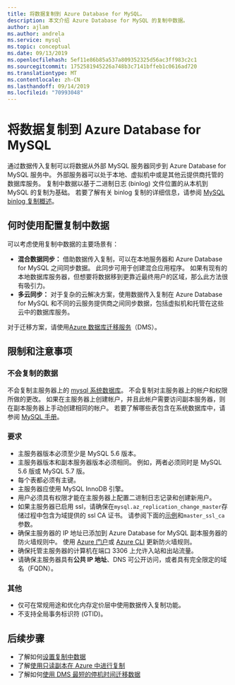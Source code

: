 ```yaml
---
title: 将数据复制到 Azure Database for MySQL。
description: 本文介绍 Azure Database for MySQL 的复制中数据。
author: ajlam
ms.author: andrela
ms.service: mysql
ms.topic: conceptual
ms.date: 09/13/2019
ms.openlocfilehash: 5ef11e86b85a537a809352325d56ac3ff983c2c1
ms.sourcegitcommit: 1752581945226a748b3c7141bffeb1c0616ad720
ms.translationtype: MT
ms.contentlocale: zh-CN
ms.lasthandoff: 09/14/2019
ms.locfileid: "70993048"
---
```

# <a name="replicate-data-into-azure-database-for-mysql"></a>将数据复制到 Azure Database for MySQL

通过数据传入复制可以将数据从外部 MySQL 服务器同步到 Azure Database for MySQL 服务中。 外部服务器可以处于本地、虚拟机中或是其他云提供商托管的数据库服务。 复制中数据以基于二进制日志 (binlog) 文件位置的从本机到 MySQL 的复制为基础。 若要了解有关 binlog 复制的详细信息，请参阅 [MySQL binlog 复制概述](https://dev.mysql.com/doc/refman/5.7/en/binlog-replication-configuration-overview.html)。 

## <a name="when-to-use-data-in-replication"></a>何时使用配置复制中数据
可以考虑使用复制中数据的主要场景有：

- **混合数据同步：** 借助数据传入复制，可以在本地服务器和 Azure Database for MySQL 之间同步数据。 此同步可用于创建混合应用程序。 如果有现有的本地数据库服务器，但想要将数据移到更靠近最终用户的区域，那么此方法很有吸引力。
- **多云同步：** 对于复杂的云解决方案，使用数据传入复制在 Azure Database for MySQL 和不同的云服务提供商之间同步数据，包括虚拟机和托管在这些云中的数据库服务。
 
对于迁移方案，请使用[Azure 数据库迁移服务](https://azure.microsoft.com/services/database-migration/)（DMS）。

## <a name="limitations-and-considerations"></a>限制和注意事项

### <a name="data-not-replicated"></a>不会复制的数据
不会复制主服务器上的 [mysql 系统数据库](https://dev.mysql.com/doc/refman/5.7/en/system-database.html)。 不会复制对主服务器上的帐户和权限所做的更改。 如果在主服务器上创建帐户，并且此帐户需要访问副本服务器，则在副本服务器上手动创建相同的帐户。 若要了解哪些表包含在系统数据库中，请参阅 [MySQL 手册](https://dev.mysql.com/doc/refman/5.7/en/system-database.html)。

### <a name="requirements"></a>要求
- 主服务器版本必须至少是 MySQL 5.6 版本。 
- 主服务器版本和副本服务器版本必须相同。 例如，两者必须同时是 MySQL 5.6 版或 MySQL 5.7 版。
- 每个表都必须有主键。
- 主服务器应使用 MySQL InnoDB 引擎。
- 用户必须具有权限才能在主服务器上配置二进制日志记录和创建新用户。
- 如果主服务器已启用 ssl，请确保在`mysql.az_replication_change_master`存储过程中包含为域提供的 ssl CA 证书。 请参阅下面的[示例](https://docs.microsoft.com/azure/mysql/howto-data-in-replication#link-master-and-replica-servers-to-start-data-in-replication)和`master_ssl_ca`参数。
- 确保主服务器的 IP 地址已添加到 Azure Database for MySQL 副本服务器的防火墙规则中。 使用 [Azure 门户](https://docs.microsoft.com/azure/mysql/howto-manage-firewall-using-portal)或 [Azure CLI](https://docs.microsoft.com/azure/mysql/howto-manage-firewall-using-cli) 更新防火墙规则。
- 确保托管主服务器的计算机在端口 3306 上允许入站和出站流量。
- 请确保主服务器具有**公共 IP 地址**、DNS 可公开访问，或者具有完全限定的域名（FQDN）。

### <a name="other"></a>其他
- 仅可在常规用途和优化内存定价层中使用数据传入复制功能。
- 不支持全局事务标识符 (GTID)。

## <a name="next-steps"></a>后续步骤
- 了解如何[设置复制中数据](howto-data-in-replication.md)
- 了解[使用只读副本在 Azure 中进行复制](concepts-read-replicas.md)
- 了解如何[使用 DMS 最短的停机时间迁移数据](howto-migrate-online.md)